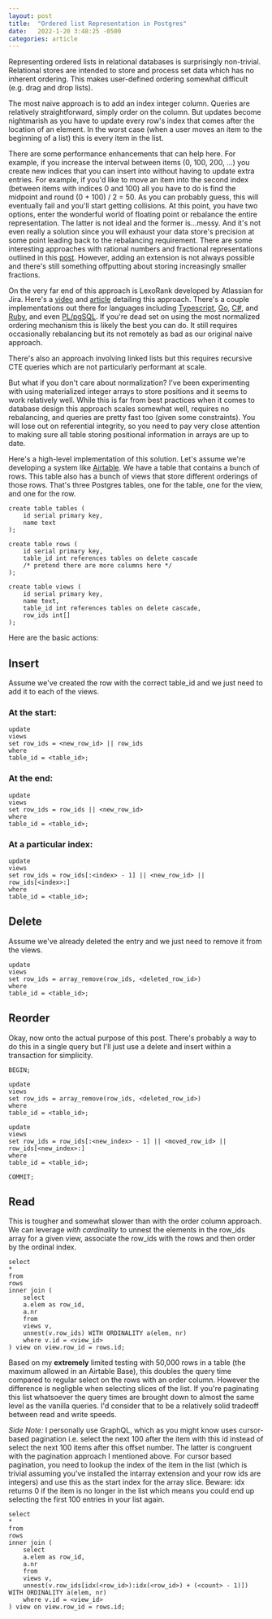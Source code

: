 ```yaml
---
layout: post
title:  "Ordered list Representation in Postgres"
date:   2022-1-20 3:48:25 -0500
categories: article
---
```


Representing ordered lists in relational databases is surprisingly non-trivial. Relational stores are intended to store and process set data which has no inherent ordering. This makes user-defined ordering somewhat difficult (e.g. drag and drop lists). 

The most naive approach is to add an index integer column. Queries are relatively straightforward, simply order on the column. But updates become nightmarish as you have to update every row's index that comes after the location of an element. In the worst case (when a user moves an item to the beginning of a list) this is every item in the list. 

There are some performance enhancements that can help here. For example, if you increase the interval between items (0, 100, 200, ...) you create new indices that you can insert into without having to update extra entries. For example, if you'd like to move an item into the second index (between items with indices 0 and 100) all you have to do is find the midpoint and round (0 + 100) / 2 = 50. As you can probably guess, this will eventually fail and you'll start getting collisions. At this point, you have two options, enter the wonderful world of floating point or rebalance the entire representation. The latter is not ideal and the former is...messy. And it's not even really a solution since you will exhaust your data store's precision at some point leading back to the rebalancing requirement. There are some interesting approaches with rational numbers and fractional representations outlined in this [post](https://begriffs.com/posts/2018-03-20-user-defined-order.html). However, adding an extension is not always possible and there's still something offputting about storing increasingly smaller fractions. 

On the very far end of this approach is LexoRank developed by Atlassian for Jira. Here's a [video](https://www.youtube.com/watch?v=OjQv9xMoFbg) and [article](https://medium.com/whisperarts/lexorank-what-are-they-and-how-to-use-them-for-efficient-list-sorting-a48fc4e7849f) detailing this approach. There's a couple implementations out there for languages including [Typescript](https://github.com/kvandake/lexorank-ts), [Go](https://github.com/xissy/lexorank), [C#](https://github.com/kvandake/lexorank-dotnet), and [Ruby](https://github.com/DevStarSJ/LexoRank), and even [PL/pgSQL](https://gist.github.com/lukeramsden/de956a2bf2c9c8bb9d091e6ffeb38dd0). If you're dead set on using the most normalized ordering mechanism this is likely the best you can do. It still requires occasionally rebalancing but its not remotely as bad as our original naive approach. 

There's also an approach involving linked lists but this requires recursive CTE queries which are not particularly performant at scale. 

But what if you don't care about normalization? I've been experimenting with using materialized integer arrays to store positions and it seems to work relatively well. While this is far from best practices when it comes to database design this approach scales somewhat well, requires no rebalancing, and queries are pretty fast too (given some constraints). You will lose out on referential integrity, so you need to pay very close attention to making sure all table storing positional information in arrays are up to date. 

Here's a high-level implementation of this solution. Let's assume we're developing a system like [Airtable](https://airtable.com). We have a table that contains a bunch of rows. This table also has a bunch of views that store different orderings of those rows. That's three Postgres tables, one for the table, one for the view, and one for the row. 

```
create table tables (
    id serial primary key,
    name text
);

create table rows (
    id serial primary key,
    table_id int references tables on delete cascade
    /* pretend there are more columns here */
);

create table views (
    id serial primary key,
    name text,
    table_id int references tables on delete cascade,
    row_ids int[]
);
```

Here are the basic actions:

## Insert
Assume we've created the row with the correct table_id and we just need to add it to each of the views.
### At the start:
```
update 
views
set row_ids = <new_row_id> || row_ids
where
table_id = <table_id>;
``` 
### At the end:
```
update 
views
set row_ids = row_ids || <new_row_id>
where
table_id = <table_id>;
``` 
### At a particular index:
```
update 
views
set row_ids = row_ids[:<index> - 1] || <new_row_id> || row_ids[<index>:]
where
table_id = <table_id>;
``` 

## Delete
Assume we've already deleted the entry and we just need to remove it from the views.

```
update
views
set row_ids = array_remove(row_ids, <deleted_row_id>)
where
table_id = <table_id>;
```

## Reorder
Okay, now onto the actual purpose of this post. There's probably a way to do this in a single query but I'll just use a delete and insert within a transaction for simplicity. 

```
BEGIN;

update
views
set row_ids = array_remove(row_ids, <deleted_row_id>)
where
table_id = <table_id>;

update 
views
set row_ids = row_ids[:<new_index> - 1] || <moved_row_id> || row_ids[<new_index>:]
where
table_id = <table_id>;

COMMIT;
```

## Read
This is tougher and somewhat slower than with the order column approach. We can leverage *with cardinality* to unnest the elements in the row_ids array for a given view, associate the row_ids with the rows and then order by the ordinal index. 
```
select
*
from
rows
inner join (
    select 
	a.elem as row_id, 
	a.nr
	from 
	views v, 
	unnest(v.row_ids) WITH ORDINALITY a(elem, nr)
	where v.id = <view_id>
) view on view.row_id = rows.id;
```
Based on my **extremely** limited testing with 50,000 rows in a table (the maximum allowed in an Airtable Base), this doubles the query time compared to regular select on the rows with an order column. However the difference is negligble when selecting slices of the list. If you're paginating this list whatsoever the query times are brought down to almost the same level as the vanilla queries. I'd consider that to be a relatively solid tradeoff between read and write speeds. 

*Side Note:* I personally use GraphQL, which as you might know uses cursor-based pagination i.e. select the next 100 after the item with this id instead of select the next 100 items after this offset number. The latter is congruent with the pagination approach I mentioned above. For cursor based pagination, you need to lookup the index of the item in the list (which is trivial assuming you've installed the intarray extension and your row ids are integers) and use this as the start index for the array slice. Beware: idx returns 0 if the item is no longer in the list which means you could end up selecting the first 100 entries in your list again. 
```
select
*
from
rows
inner join (
    select 
	a.elem as row_id, 
	a.nr
	from 
	views v, 
	unnest(v.row_ids[idx(<row_id>):idx(<row_id>) + (<count> - 1)]) WITH ORDINALITY a(elem, nr)
	where v.id = <view_id>
) view on view.row_id = rows.id;
```